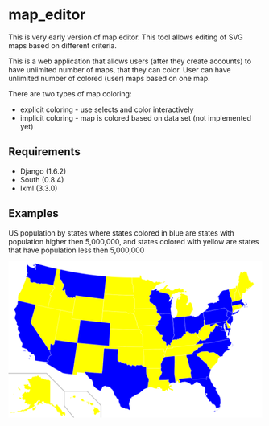 map_editor
==========

This is very early version of map editor. This tool allows editing of SVG maps based on different criteria.

This is a web application that allows users (after they create accounts) to have unlimited number of maps, that they can color. User can have unlimited number of colored (user) maps based on one map.

There are two types of map coloring:
* explicit coloring - use selects and color interactively
* implicit coloring - map is colored based on data set (not implemented yet)

Requirements
------------
* Django (1.6.2)
* South (0.8.4)
* lxml (3.3.0)

Examples
--------

US population by states where states colored in blue are states with population higher then 5,000,000, and states colored with yellow are states that have population less then 5,000,000

![drawing](./examples/us_population.png)

